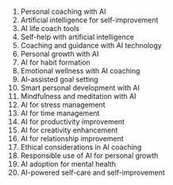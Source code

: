 1. Personal coaching with AI
2. Artificial intelligence for self-improvement
3. AI life coach tools
4. Self-help with artificial intelligence
5. Coaching and guidance with AI technology
6. Personal growth with AI
7. AI for habit formation
8. Emotional wellness with AI coaching
9. AI-assisted goal setting
10. Smart personal development with AI
11. Mindfulness and meditation with AI
12. AI for stress management
13. AI for time management
14. AI for productivity improvement
15. AI for creativity enhancement
16. AI for relationship improvement
17. Ethical considerations in AI coaching
18. Responsible use of AI for personal growth
19. AI adoption for mental health
20. AI-powered self-care and self-improvement
